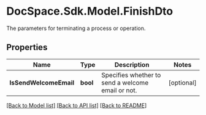 # DocSpace.Sdk.Model.FinishDto
The parameters for terminating a process or operation.

## Properties

Name | Type | Description | Notes
------------ | ------------- | ------------- | -------------
**IsSendWelcomeEmail** | **bool** | Specifies whether to send a welcome email or not. | [optional] 

[[Back to Model list]](../README.md#documentation-for-models) [[Back to API list]](../README.md#documentation-for-api-endpoints) [[Back to README]](../README.md)

